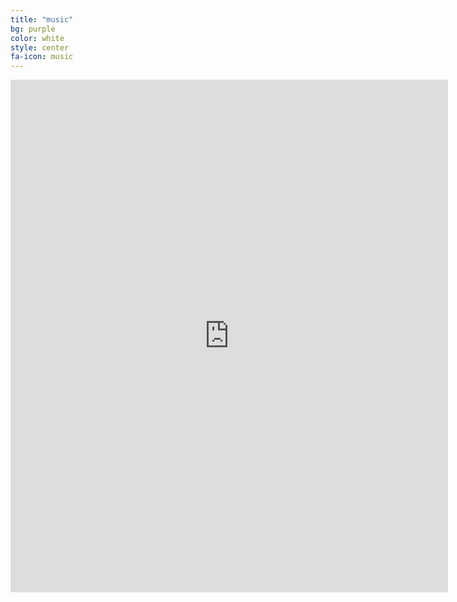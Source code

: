 ```yaml
---
title: "music"
bg: purple 
color: white 
style: center
fa-icon: music
---
```


<iframe style="border: 0; width: 700px; height: 820px;" src="http://bandcamp.com/EmbeddedPlayer/album=1882608609/size=large/bgcol=333333/linkcol=9a64ff/tracklist=false/transparent=true/" seamless><a href="http://music.runawayfive.com/album/lunar-colony-revolt">Lunar Colony Revolt by The Runaway Five</a></iframe>